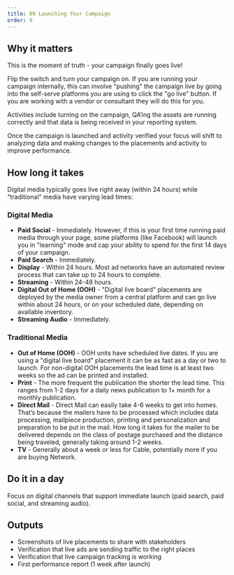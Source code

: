 ```yaml
---
title: 09 Launching Your Campaign
order: 9
---
```


## Why it matters

This is the moment of truth - your campaign finally goes live!

Flip the switch and turn your campaign on. If you are running your campaign internally, this can involve "pushing" the campaign live by going into the self-serve platforms you are using to click the "go live" button. If you are working with a vendor or consultant they will do this for you.

Activities include turning on the campaign, QA’ing the assets are running correctly and that data is being received in your reporting system.

Once the campaign is launched and activity verified your focus will shift to analyzing data and making changes to the placements and activity to improve performance.

## How long it takes

Digital media typically goes live right away (within 24 hours) while "traditional" media have varying lead times:

### Digital Media

- **Paid Social** - Immediately. However, if this is your first time running paid media through your page, some platforms (like Facebook) will launch you in "learning" mode and cap your ability to spend for the first 14 days of your campaign.
- **Paid Search** - Immediately.
- **Display** - Within 24 hours. Most ad networks have an automated review process that can take up to 24 hours to complete.
- **Streaming** - Within 24-48 hours.
- **Digital Out of Home (OOH)** - "Digital live board" placements are deployed by the media owner from a central platform and can go live within about 24 hours, or on your scheduled date, depending on available inventory.
- **Streaming Audio** - Immediately.

### Traditional Media

- **Out of Home (OOH)** - OOH units have scheduled live dates. If you are using a "digital live board" placement it can be as fast as a day or two to launch. For non-digital OOH placements the lead time is at least two weeks so the ad can be printed and installed.
- **Print** - The more frequent the publication the shorter the lead time. This ranges from 1-2 days for a daily news publication to 1+ month for a monthly publication.
- **Direct Mail** - Direct Mail can easily take 4-6 weeks to get into homes. That’s because the mailers have to be processed which includes data processing, mailpiece production, printing and personalization and preparation to be put in the mail. How long it takes for the mailer to be delivered depends on the class of postage purchased and the distance being traveled, generally taking around 1-2 weeks.
- **TV** - Generally about a week or less for Cable, potentially more if you are buying Network.

## Do it in a day

Focus on digital channels that support immediate launch (paid search, paid social, and streaming audio).

## Outputs

- Screenshots of live placements to share with stakeholders
- Verification that live ads are sending traffic to the right places
- Verification that live campaign tracking is working
- First performance report (1 week after launch)
